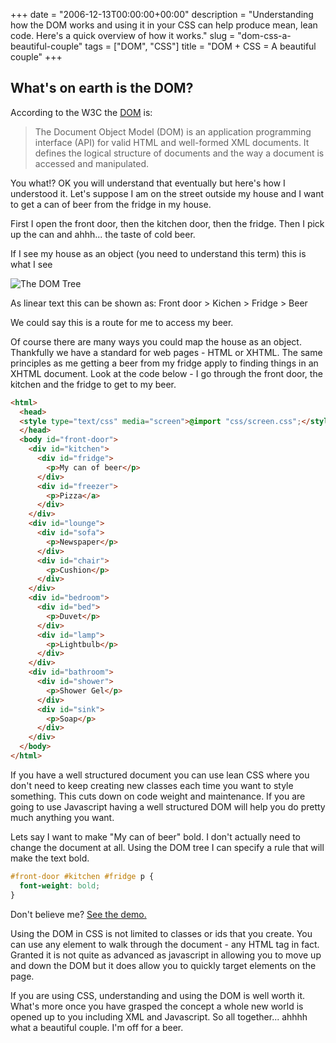 +++
date = "2006-12-13T00:00:00+00:00"
description = "Understanding how the DOM works and using it in your CSS can help produce mean, lean code. Here's a quick overview of how it works."
slug = "dom-css-a-beautiful-couple"
tags = ["DOM", "CSS"]
title = "DOM + CSS = A beautiful couple"
+++

## What's on earth is the DOM?

According to the W3C the [DOM][1] is:

> The Document Object Model (DOM) is an application programming interface (API)
> for valid HTML and well-formed XML documents. It defines the logical structure
> of documents and the way a document is accessed and manipulated.

You what!? OK you will understand that eventually but here's how I understood
it. Let's suppose I am on the street outside my house and I want to get a can of
beer from the fridge in my house.

First I open the front door, then the kitchen door, then the fridge. Then I pick
up the can and ahhh... the taste of cold beer.

If I see my house as an object (you need to understand this term) this is what I
see

![The DOM Tree][2]

As linear text this can be shown as: Front door > Kichen > Fridge > Beer

We could say this is a route for me to access my beer.

Of course there are many ways you could map the house as an object. Thankfully
we have a standard for web pages - HTML or XHTML. The same principles as me
getting a beer from my fridge apply to finding things in an XHTML document. Look
at the code below - I go through the front door, the kitchen and the fridge to
get to my beer.

```html
<html>
  <head>
  <style type="text/css" media="screen">@import "css/screen.css";</style>
  </head>
  <body id="front-door">
    <div id="kitchen">
      <div id="fridge">
        <p>My can of beer</p>
      </div>
      <div id="freezer">
        <p>Pizza</a>
      </div>
    </div>
    <div id="lounge">
      <div id="sofa">
        <p>Newspaper</p>
      </div>
      <div id="chair">
        <p>Cushion</p>
      </div>
    </div>
    <div id="bedroom">
      <div id="bed">
        <p>Duvet</p>
      </div>
      <div id="lamp">
        <p>Lightbulb</p>
      </div>
    </div>
    <div id="bathroom">
      <div id="shower">
        <p>Shower Gel</p>
      </div>
      <div id="sink">
        <p>Soap</p>
      </div>
    </div>
  </body>
</html>
```

If you have a well structured document you can use lean CSS where you don't need
to keep creating new classes each time you want to style something. This cuts
down on code weight and maintenance. If you are going to use Javascript having a
well structured DOM will help you do pretty much anything you want.

Lets say I want to make "My can of beer" bold. I don't actually need to change
the document at all. Using the DOM tree I can specify a rule that will make the
text bold.

```css
#front-door #kitchen #fridge p {
  font-weight: bold;
}
```

Don't believe me? [See the demo.][3]

Using the DOM in CSS is not limited to classes or ids that you create. You can
use any element to walk through the document - any HTML tag in fact. Granted it
is not quite as advanced as javascript in allowing you to move up and down the
DOM but it does allow you to quickly target elements on the page.

If you are using CSS, understanding and using the DOM is well worth it. What's
more once you have grasped the concept a whole new world is opened up to you
including XML and Javascript. So all together... ahhhh what a beautiful couple.
I'm off for a beer.

[1]: http://www.w3.org/TR/DOM-Level-2-Core/introduction.html
[2]: /images/articles/dom_tree.png
[3]: /examples/css-dom/
